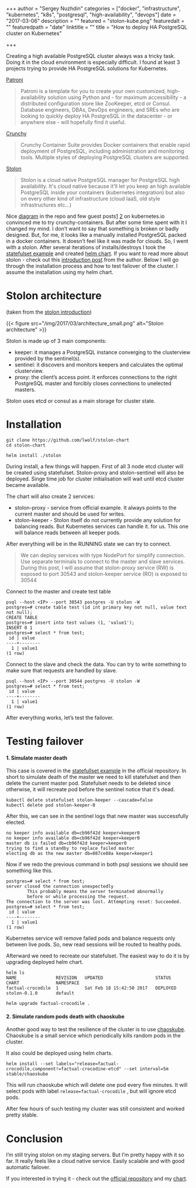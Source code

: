 +++
author = "Sergey Nuzhdin"
categories = ["docker", "infrastructure", "kubernetes", "k8s", "postgresql", "high-availability", "devops"]
date = "2017-03-06"
description = ""
featured = "stolon-kube.png"
featuredalt = ""
featuredpath = "date"
linktitle = ""
title = "How to deploy HA PostgreSQL cluster on Kubernetes"

+++

Creating a high available PostgreSQL cluster always was a tricky task. Doing it in the cloud environment is especially difficult. I found at least 3 projects trying to provide HA PostgreSQL solutions for Kubernetes. 


[Patroni](https://github.com/zalando/patroni)

> Patroni is a template for you to create your own customized, high-availability solution using Python and - for maximum accessibility - a distributed configuration store like ZooKeeper, etcd or Consul. Database engineers, DBAs, DevOps engineers, and SREs who are looking to quickly deploy HA PostgreSQL in the datacenter - or anywhere else - will hopefully find it useful.

[Crunchy](https://github.com/CrunchyData/crunchy-containers)

> Crunchy Container Suite provides Docker containers that enable rapid deployment of PostgreSQL, including administration and monitoring tools. Multiple styles of deploying PostgreSQL clusters are supported.

[Stolon](https://github.com/sorintlab/stolon)

> Stolon is a cloud native PostgreSQL manager for PostgreSQL high availability. It's cloud native because it'll let you keep an high available PostgreSQL inside your containers (kubernetes integration) but also on every other kind of infrastructure (cloud IaaS, old style infrastructures etc...)


Nice [diagram](https://github.com/CrunchyData/crunchy-containers/raw/master/docs/containers.png?raw=true) in the repo and few guest posts[1](http://blog.kubernetes.io/2016/09/creating-postgresql-cluster-using-helm.html) [2](http://blog.kubernetes.io/2017/02/postgresql-clusters-kubernetes-statefulsets.html) on kubernetes.io convinced me to try crunchy-containers. 
But after some time spent with it I changed my mind. 
I don’t want to say that something is broken or badly designed. But, for me, it looks like a manually installed PostgreSQL packed in a docker containers. It doesn’t feel like it was made for clouds. So, I went with a stolon. 
After several iterations of  installs/destroys I took the [statefulset example](https://github.com/sorintlab/stolon/tree/master/examples/kubernetes/statefulset) and created [helm chart](https://github.com/lwolf/stolon-chart). 
If you want to read more about stolon - check out this [introduction post](https://sgotti.me/post/stolon-introduction/) from the author. 
Below I will go through the installation process and how to test failover of the cluster. I assume the installation using my helm chart.


# Stolon architecture

(taken from the [stolon introduction](https://sgotti.me/post/stolon-introduction/))

{{< figure src="/img/2017/03/architecture_small.png" alt="Stolon architecture" >}}



Stolon is made up of 3 main components:

- keeper: it manages a PostgreSQL instance converging to the clusterview provided by the sentinel(s).
- sentinel: it discovers and monitors keepers and calculates the optimal clusterview.
- proxy: the client’s access point. It enforces connections to the right PostgreSQL master and forcibly closes connections to unelected masters.

Stolon uses etcd or consul as a main storage for cluster state.


# Installation


    git clone https://github.com/lwolf/stolon-chart
    cd stolon-chart
    
    helm install ./stolon

During install, a few things will happen. 
First of all 3 node etcd cluster will be created using statefulset. Stolon-proxy and stolon-sentinel will also be deployed. 
Singe time job for cluster initialisation will wait until etcd cluster became available.

The chart will also create 2 services: 

- stolon-proxy - service from official example. It always points to the current master and should be used for writes.
- stolon-keeper - Stolon itself do not currently provide any solution for balancing reads. But Kubernetes services can handle it. for us. This one will balance reads between all keeper pods.

After everything will be in the RUNNING state we can try to connect.


> We can deploy services with type NodePort for simplify connection. Use  separate terminals to connect to the master and slave services. During this post, I will assume that stolon-proxy service (RW) is exposed to port 30543 and stolon-keeper service (RO) is exposed to 30544

Connect to the master and create test table

    psql --host <IP> --port 30543 postgres -U stolon -W
    postgres=# create table test (id int primary key not null, value text not null);
    CREATE TABLE
    postgres=# insert into test values (1, 'value1');
    INSERT 0 1
    postgres=# select * from test;
     id | value
    ----+--------
      1 | value1
    (1 row)

Connect to the slave and check the data. You can try to write something to make sure that requests are handled by slave.


    psql --host <IP> --port 30544 postgres -U stolon -W
    postgres=# select * from test;
     id | value
    ----+--------
      1 | value1
    (1 row)

After everything works, let’s test the failover.

# Testing failover

#### 1. Simulate master death

This case is covered in the [statefullset example](https://github.com/sorintlab/stolon/tree/master/examples/kubernetes/statefulset) in the official repository. In short to simulate death of the master we need to kill statefulset and then delete the current master pod. Statefulset needs to be deleted since otherwise, it will recreate pod before the sentinel notice that it's dead.


    kubectl delete statefulset stolon-keeper --cascade=false
    kubectl delete pod stolon-keeper-0

After this, we can see in the sentinel logs that new master was successfully elected.


    no keeper info available db=cb96f42d keeper=keeper0
    no keeper info available db=cb96f42d keeper=keeper0
    master db is failed db=cb96f42d keeper=keeper0
    trying to find a standby to replace failed master
    electing db as the new master db=087ce88a keeper=keeper1
    

Now if we redo the previous command in both psql sessions we should see something like this.


    postgres=# select * from test;
    server closed the connection unexpectedly
            This probably means the server terminated abnormally
            before or while processing the request.
    The connection to the server was lost. Attempting reset: Succeeded.
    postgres=# select * from test;
     id | value
    ----+--------
      1 | value1
    (1 row)
    

Kubernetes service will remove failed pods and balance requests only between live pods. So,  new read sessions will be routed  to healthy pods.

Afterward we need to recreate our statefulset. The easiest way to do it is by upgrading deployed helm chart.


    helm ls
    NAME               REVISION   UPDATED                    STATUS     CHART              NAMESPACE
    factual-crocodile  1          Sat Feb 18 15:42:50 2017   DEPLOYED   stolon-0.1.0       default
    
    helm upgrade factual-crocodile .
    

#### 2. Simulate random pods death with chaoskube

Another good way to test the resilience of the cluster is to use [chaoskube](https://github.com/linki/chaoskube). Chaoskube is a small service which periodically kills random pods in the cluster.

It also could be deployed using helm charts.


    helm install --set labels="release=factual-crocodile,component!=factual-crocodine-etcd" --set interval=5m stable/chaoskube

This will run chaoskube which will delete one pod every five minutes. It will select pods with label `release=factual-crocodile` , but will ignore etcd pods.

After few hours of such testing my cluster was still consistent and worked pretty stable. 


# Conclusion

I’m still trying stolon on my staging servers. But I’m pretty happy with it so far.  It really feels like a cloud native service. Easily scalable and with good automatic failover.

If you interested in trying it - check out the [official repository](https://github.com/sorintlab/stolon) and my [chart](https://github.com/lwolf/stolon-chart).